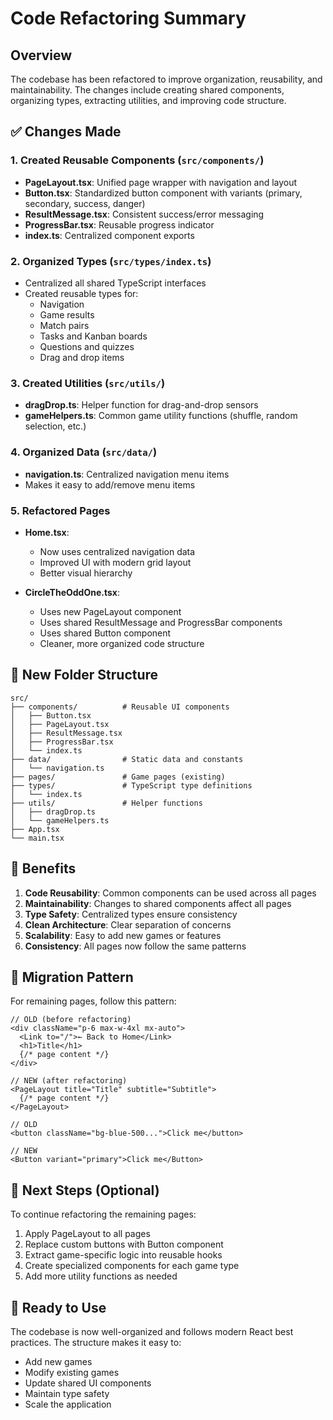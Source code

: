 # Code Refactoring Summary

## Overview
The codebase has been refactored to improve organization, reusability, and maintainability. The changes include creating shared components, organizing types, extracting utilities, and improving code structure.

## ✅ Changes Made

### 1. **Created Reusable Components** (`src/components/`)
   - **PageLayout.tsx**: Unified page wrapper with navigation and layout
   - **Button.tsx**: Standardized button component with variants (primary, secondary, success, danger)
   - **ResultMessage.tsx**: Consistent success/error messaging
   - **ProgressBar.tsx**: Reusable progress indicator
   - **index.ts**: Centralized component exports

### 2. **Organized Types** (`src/types/index.ts`)
   - Centralized all shared TypeScript interfaces
   - Created reusable types for:
     - Navigation
     - Game results
     - Match pairs
     - Tasks and Kanban boards
     - Questions and quizzes
     - Drag and drop items

### 3. **Created Utilities** (`src/utils/`)
   - **dragDrop.ts**: Helper function for drag-and-drop sensors
   - **gameHelpers.ts**: Common game utility functions (shuffle, random selection, etc.)

### 4. **Organized Data** (`src/data/`)
   - **navigation.ts**: Centralized navigation menu items
   - Makes it easy to add/remove menu items

### 5. **Refactored Pages**
   - **Home.tsx**: 
     - Now uses centralized navigation data
     - Improved UI with modern grid layout
     - Better visual hierarchy
   
   - **CircleTheOddOne.tsx**: 
     - Uses new PageLayout component
     - Uses shared ResultMessage and ProgressBar components
     - Uses shared Button component
     - Cleaner, more organized code structure

## 📁 New Folder Structure

```
src/
├── components/          # Reusable UI components
│   ├── Button.tsx
│   ├── PageLayout.tsx
│   ├── ResultMessage.tsx
│   ├── ProgressBar.tsx
│   └── index.ts
├── data/                # Static data and constants
│   └── navigation.ts
├── pages/               # Game pages (existing)
├── types/               # TypeScript type definitions
│   └── index.ts
├── utils/               # Helper functions
│   ├── dragDrop.ts
│   └── gameHelpers.ts
├── App.tsx
└── main.tsx
```

## 🎯 Benefits

1. **Code Reusability**: Common components can be used across all pages
2. **Maintainability**: Changes to shared components affect all pages
3. **Type Safety**: Centralized types ensure consistency
4. **Clean Architecture**: Clear separation of concerns
5. **Scalability**: Easy to add new games or features
6. **Consistency**: All pages now follow the same patterns

## 🔄 Migration Pattern

For remaining pages, follow this pattern:

```tsx
// OLD (before refactoring)
<div className="p-6 max-w-4xl mx-auto">
  <Link to="/">← Back to Home</Link>
  <h1>Title</h1>
  {/* page content */}
</div>

// NEW (after refactoring)
<PageLayout title="Title" subtitle="Subtitle">
  {/* page content */}
</PageLayout>
```

```tsx
// OLD
<button className="bg-blue-500...">Click me</button>

// NEW
<Button variant="primary">Click me</Button>
```

## 📝 Next Steps (Optional)

To continue refactoring the remaining pages:

1. Apply PageLayout to all pages
2. Replace custom buttons with Button component
3. Extract game-specific logic into reusable hooks
4. Create specialized components for each game type
5. Add more utility functions as needed

## 🚀 Ready to Use

The codebase is now well-organized and follows modern React best practices. The structure makes it easy to:
- Add new games
- Modify existing games
- Update shared UI components
- Maintain type safety
- Scale the application

